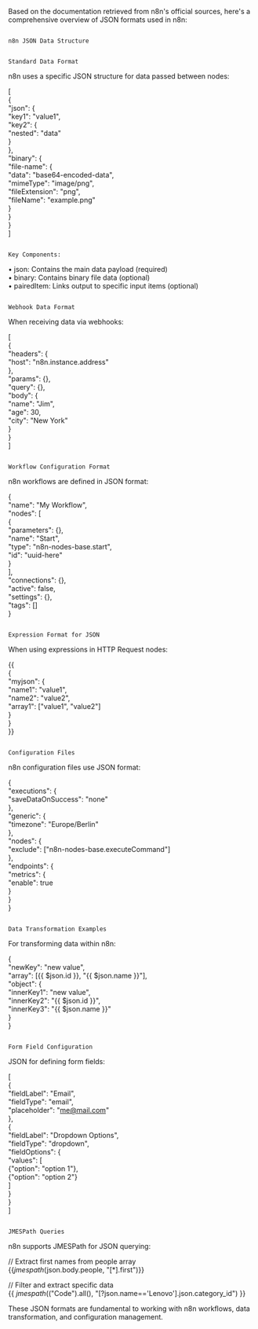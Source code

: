 Based on the documentation retrieved from n8n's official sources, here's a comprehensive overview of JSON formats used in n8n:                                                                                                              


                                                                                                          n8n JSON Data Structure                                                                                                           

                                                                                                            Standard Data Format                                                                                                            

n8n uses a specific JSON structure for data passed between nodes:                                                                                                                                                                           

                                                                                                                                                                                                                                            
 [                                                                                                                                                                                                                                          
   {                                                                                                                                                                                                                                        
     "json": {                                                                                                                                                                                                                              
       "key1": "value1",                                                                                                                                                                                                                    
       "key2": {                                                                                                                                                                                                                            
         "nested": "data"                                                                                                                                                                                                                   
       }                                                                                                                                                                                                                                    
     },                                                                                                                                                                                                                                     
     "binary": {                                                                                                                                                                                                                            
       "file-name": {                                                                                                                                                                                                                       
         "data": "base64-encoded-data",                                                                                                                                                                                                     
         "mimeType": "image/png",                                                                                                                                                                                                           
         "fileExtension": "png",                                                                                                                                                                                                            
         "fileName": "example.png"                                                                                                                                                                                                          
       }                                                                                                                                                                                                                                    
     }                                                                                                                                                                                                                                      
   }                                                                                                                                                                                                                                        
 ]                                                                                                                                                                                                                                          
                                                                                                                                                                                                                                            

                                                                                                              Key Components:                                                                                                               

 • json: Contains the main data payload (required)                                                                                                                                                                                          
 • binary: Contains binary file data (optional)                                                                                                                                                                                             
 • pairedItem: Links output to specific input items (optional)                                                                                                                                                                              

                                                                                                            Webhook Data Format                                                                                                             

When receiving data via webhooks:                                                                                                                                                                                                           

                                                                                                                                                                                                                                            
 [                                                                                                                                                                                                                                          
   {                                                                                                                                                                                                                                        
     "headers": {                                                                                                                                                                                                                           
       "host": "n8n.instance.address"                                                                                                                                                                                                       
     },                                                                                                                                                                                                                                     
     "params": {},                                                                                                                                                                                                                          
     "query": {},                                                                                                                                                                                                                           
     "body": {                                                                                                                                                                                                                              
       "name": "Jim",                                                                                                                                                                                                                       
       "age": 30,                                                                                                                                                                                                                           
       "city": "New York"                                                                                                                                                                                                                   
     }                                                                                                                                                                                                                                      
   }                                                                                                                                                                                                                                        
 ]                                                                                                                                                                                                                                          
                                                                                                                                                                                                                                            

                                                                                                       Workflow Configuration Format                                                                                                        

n8n workflows are defined in JSON format:                                                                                                                                                                                                   

                                                                                                                                                                                                                                            
 {                                                                                                                                                                                                                                          
   "name": "My Workflow",                                                                                                                                                                                                                   
   "nodes": [                                                                                                                                                                                                                               
     {                                                                                                                                                                                                                                      
       "parameters": {},                                                                                                                                                                                                                    
       "name": "Start",                                                                                                                                                                                                                     
       "type": "n8n-nodes-base.start",                                                                                                                                                                                                      
       "id": "uuid-here"                                                                                                                                                                                                                    
     }                                                                                                                                                                                                                                      
   ],                                                                                                                                                                                                                                       
   "connections": {},                                                                                                                                                                                                                       
   "active": false,                                                                                                                                                                                                                         
   "settings": {},                                                                                                                                                                                                                          
   "tags": []                                                                                                                                                                                                                               
 }                                                                                                                                                                                                                                          
                                                                                                                                                                                                                                            

                                                                                                         Expression Format for JSON                                                                                                         

When using expressions in HTTP Request nodes:                                                                                                                                                                                               

                                                                                                                                                                                                                                            
 {{                                                                                                                                                                                                                                         
   {                                                                                                                                                                                                                                        
     "myjson": {                                                                                                                                                                                                                            
       "name1": "value1",                                                                                                                                                                                                                   
       "name2": "value2",                                                                                                                                                                                                                   
       "array1": ["value1", "value2"]                                                                                                                                                                                                       
     }                                                                                                                                                                                                                                      
   }                                                                                                                                                                                                                                        
 }}                                                                                                                                                                                                                                         
                                                                                                                                                                                                                                            

                                                                                                            Configuration Files                                                                                                             

n8n configuration files use JSON format:                                                                                                                                                                                                    

                                                                                                                                                                                                                                            
 {                                                                                                                                                                                                                                          
   "executions": {                                                                                                                                                                                                                          
     "saveDataOnSuccess": "none"                                                                                                                                                                                                            
   },                                                                                                                                                                                                                                       
   "generic": {                                                                                                                                                                                                                             
     "timezone": "Europe/Berlin"                                                                                                                                                                                                            
   },                                                                                                                                                                                                                                       
   "nodes": {                                                                                                                                                                                                                               
     "exclude": ["n8n-nodes-base.executeCommand"]                                                                                                                                                                                           
   },                                                                                                                                                                                                                                       
   "endpoints": {                                                                                                                                                                                                                           
     "metrics": {                                                                                                                                                                                                                           
       "enable": true                                                                                                                                                                                                                       
     }                                                                                                                                                                                                                                      
   }                                                                                                                                                                                                                                        
 }                                                                                                                                                                                                                                          
                                                                                                                                                                                                                                            

                                                                                                        Data Transformation Examples                                                                                                        

For transforming data within n8n:                                                                                                                                                                                                           

                                                                                                                                                                                                                                            
 {                                                                                                                                                                                                                                          
   "newKey": "new value",                                                                                                                                                                                                                   
   "array": [{{ $json.id }}, "{{ $json.name }}"],                                                                                                                                                                                           
   "object": {                                                                                                                                                                                                                              
     "innerKey1": "new value",                                                                                                                                                                                                              
     "innerKey2": "{{ $json.id }}",                                                                                                                                                                                                         
     "innerKey3": "{{ $json.name }}"                                                                                                                                                                                                        
   }                                                                                                                                                                                                                                        
 }                                                                                                                                                                                                                                          
                                                                                                                                                                                                                                            

                                                                                                          Form Field Configuration                                                                                                          

JSON for defining form fields:                                                                                                                                                                                                              

                                                                                                                                                                                                                                            
 [                                                                                                                                                                                                                                          
   {                                                                                                                                                                                                                                        
     "fieldLabel": "Email",                                                                                                                                                                                                                 
     "fieldType": "email",                                                                                                                                                                                                                  
     "placeholder": "me@mail.com"                                                                                                                                                                                                           
   },                                                                                                                                                                                                                                       
   {                                                                                                                                                                                                                                        
     "fieldLabel": "Dropdown Options",                                                                                                                                                                                                      
     "fieldType": "dropdown",                                                                                                                                                                                                               
     "fieldOptions": {                                                                                                                                                                                                                      
       "values": [                                                                                                                                                                                                                          
         {"option": "option 1"},                                                                                                                                                                                                            
         {"option": "option 2"}                                                                                                                                                                                                             
       ]                                                                                                                                                                                                                                    
     }                                                                                                                                                                                                                                      
   }                                                                                                                                                                                                                                        
 ]                                                                                                                                                                                                                                          
                                                                                                                                                                                                                                            

                                                                                                              JMESPath Queries                                                                                                              

n8n supports JMESPath for JSON querying:                                                                                                                                                                                                    

                                                                                                                                                                                                                                            
 // Extract first names from people array                                                                                                                                                                                                   
 {{$jmespath($json.body.people, "[*].first")}}                                                                                                                                                                                              
                                                                                                                                                                                                                                            
 // Filter and extract specific data                                                                                                                                                                                                        
 {{ $jmespath($("Code").all(), "[?json.name=='Lenovo'].json.category_id") }}                                                                                                                                                                
                                                                                                                                                                                                                                            

These JSON formats are fundamental to working with n8n workflows, data transformation, and configuration management.  
